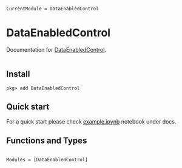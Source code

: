 ```@meta
CurrentModule = DataEnabledControl
```

# DataEnabledControl

Documentation for [DataEnabledControl](https://github.com/msramada/DataEnabledControl.jl).

```@contents
```
## Install
```julia-repl
pkg> add DataEnabledControl
```

## Quick start
For a quick start please check [example.ipynb](https://github.com/msramada/DataEnabledControl.jl/blob/main/docs/example.ipynb) notebook under docs.

## Functions and Types
```@index
```

```@autodocs
Modules = [DataEnabledControl]
```



